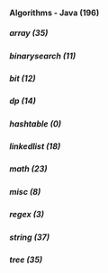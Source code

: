 ####  Algorithms - Java (196)
##### array (35)
##### binarysearch (11)
##### bit (12)
##### dp (14)
##### hashtable (0)
##### linkedlist (18)
##### math (23)
##### misc (8)
##### regex (3)
##### string (37)
##### tree (35)

